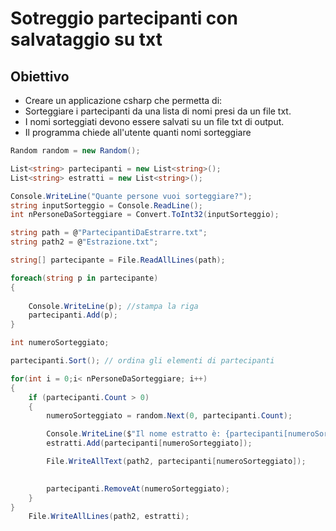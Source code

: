 # Sotreggio partecipanti con salvataggio su txt

## Obiettivo

- Creare un applicazione csharp che permetta di:
- Sorteggiare i partecipanti da una lista di nomi presi da un file txt.
- I nomi sorteggiati devono essere salvati su un file txt di output.
- Il programma chiede all'utente quanti nomi sorteggiare

```csharp
Random random = new Random();

List<string> partecipanti = new List<string>();
List<string> estratti = new List<string>();

Console.WriteLine("Quante persone vuoi sorteggiare?");
string inputSorteggio = Console.ReadLine();
int nPersoneDaSorteggiare = Convert.ToInt32(inputSorteggio);

string path = @"PartecipantiDaEstrarre.txt";
string path2 = @"Estrazione.txt";

string[] partecipante = File.ReadAllLines(path);

foreach(string p in partecipante)
{
    
    Console.WriteLine(p); //stampa la riga 
    partecipanti.Add(p);
}

int numeroSorteggiato;

partecipanti.Sort(); // ordina gli elementi di partecipanti

for(int i = 0;i< nPersoneDaSorteggiare; i++)
{
    if (partecipanti.Count > 0)
    {
        numeroSorteggiato = random.Next(0, partecipanti.Count);

        Console.WriteLine($"Il nome estratto è: {partecipanti[numeroSorteggiato]}");
        estratti.Add(partecipanti[numeroSorteggiato]);

        File.WriteAllText(path2, partecipanti[numeroSorteggiato]);
        

        partecipanti.RemoveAt(numeroSorteggiato);
    }     
}
    File.WriteAllLines(path2, estratti);

```